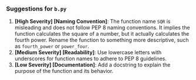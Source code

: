 ### Suggestions for `b.py`

1. **[High Severity] [Naming Convention]**: The function name `SQR` is misleading and does not follow PEP 8 naming conventions. It implies the function calculates the square of a number, but it actually calculates the fourth power. Rename the function to something more descriptive, such as `fourth_power` or `power_four`.
2. **[Medium Severity] [Readability]**: Use lowercase letters with underscores for function names to adhere to PEP 8 guidelines.
3. **[Low Severity] [Documentation]**: Add a docstring to explain the purpose of the function and its behavior.

